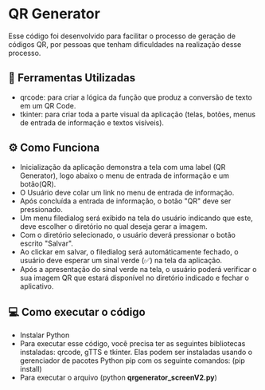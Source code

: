 # QR Generator

Esse código foi desenvolvido para facilitar o processo de geração de códigos QR, por pessoas que tenham dificuldades na realização desse processo. 


## 🔧 Ferramentas Utilizadas

-   qrcode: para criar a lógica da função que produz a conversão de texto em um QR Code.
-   tkinter: para criar toda a parte visual da aplicação (telas, botões, menus de entrada de informação e textos visíveis).

## ⚙️ Como Funciona

-   Inicialização da aplicação demonstra a tela com uma label (QR Generator), logo abaixo o menu de entrada de informação e um botão(QR).
-   O Usuário deve colar um link no menu de entrada de informação.
-   Após concluída a entrada de informação, o botão "QR" deve ser pressionado.
-   Um menu filedialog será exibido na tela do usuário indicando que este, deve escolher o diretório no qual deseja gerar a imagem.
-   Com o diretório selecionado, o usuário deverá pressionar o botão escrito "Salvar".
-   Ao clickar em salvar, o filedialog será automáticamente fechado, o usuário deve esperar um sinal verde (✅) na tela da aplicação.
-   Após a apresentação do sinal verde na tela, o usuário poderá verificar o sua imagem QR que estará disponível no diretório indicado e fechar o aplicativo.

## 💻 Como executar o código

- Instalar Python
- Para executar esse código, você precisa ter as seguintes bibliotecas instaladas: qrcode, gTTS e tkinter. Elas podem ser instaladas usando o gerenciador de pacotes Python pip com os seguinte comandos: (pip install) 
- Para executar o arquivo (python **qrgenerator_screenV2.py**)
